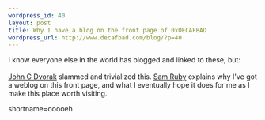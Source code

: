 ```yaml
--- 
wordpress_id: 40
layout: post
title: Why I have a blog on the front page of 0xDECAFBAD
wordpress_url: http://www.decafbad.com/blog/?p=40
---
```

I know everyone else in the world has blogged and linked to these, but:
<br /><br />
<a href="http://www.pcmag.com/article/0,2997,s%253D1493%2526a%253D21865,00.asp">John C Dvorak</a> slammed and trivialized this.  <a href="http://radio.weblogs.com/0101679/stories/2002/03/13/manufacturedSerendipity.html">Sam Ruby</a> explains why I've got a weblog on this front page, and what I eventually hope it does for me as I make this place worth visiting.
<!--more-->
shortname=ooooeh
